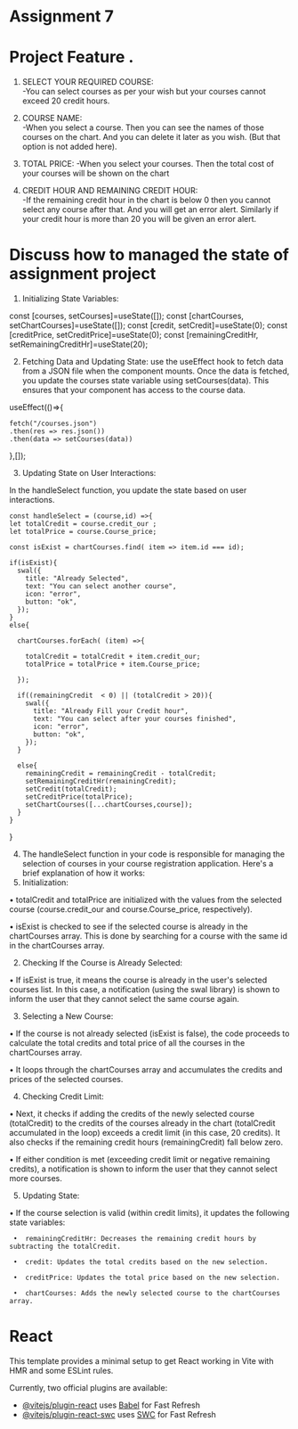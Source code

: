 # Assignment 7

# Project Feature .
 1. SELECT YOUR REQUIRED COURSE:   
-You can select courses as per your wish but your courses cannot exceed 20 credit hours.

 2. COURSE NAME:  
-When you select a course. Then you can see the names of those courses on the chart. And you can delete it later as you wish. (But that option is not added here).

 3. TOTAL PRICE: 
-When you select your courses. Then the total cost of your courses will be shown on the chart

 4. CREDIT HOUR AND REMAINING CREDIT HOUR:  
-If the remaining credit hour in the chart is below 0 then you cannot select any course after that. And you will get an error alert. Similarly if your credit hour is more than 20 you will be given an error alert.

# Discuss how to managed the state of assignment project

1. Initializing State Variables:

    
  const [courses, setCourses]=useState([]);
  const [chartCourses, setChartCourses]=useState([]);
  const [credit, setCredit]=useState(0);
  const [creditPrice, setCreditPrice]=useState(0);
  const [remainingCreditHr, setRemainingCreditHr]=useState(20);
     


2. Fetching Data and Updating State:
use the useEffect hook to fetch data from a JSON file when the component mounts. Once the data is fetched, you update the courses state variable using setCourses(data). This ensures that your component has access to the course data.

useEffect(()=>{

    fetch("/courses.json")
    .then(res => res.json())
    .then(data => setCourses(data))
  },[]);




3. Updating State on User Interactions:

In the handleSelect function, you update the state based on user interactions.

    
    const handleSelect = (course,id) =>{
    let totalCredit = course.credit_our ;
    let totalPrice = course.Course_price;
    
    const isExist = chartCourses.find( item => item.id === id);

    if(isExist){
      swal({
        title: "Already Selected",
        text: "You can select another course",
        icon: "error",
        button: "ok",
      });
    }
    else{  

      chartCourses.forEach( (item) =>{

        totalCredit = totalCredit + item.credit_our;
        totalPrice = totalPrice + item.Course_price;
 
      });

      if((remainingCredit  < 0) || (totalCredit > 20)){
        swal({
          title: "Already Fill your Credit hour",
          text: "You can select after your courses finished",
          icon: "error",
          button: "ok",
        });
      }

      else{
        remainingCredit = remainingCredit - totalCredit;
        setRemainingCreditHr(remainingCredit); 
        setCredit(totalCredit);
        setCreditPrice(totalPrice);
        setChartCourses([...chartCourses,course]);
      }
    }
  }




4. The handleSelect function in your code is responsible for managing the selection of courses in your course registration application. Here's a brief explanation of how it works:
1.	Initialization:

•	totalCredit and totalPrice are initialized with the values from the selected course (course.credit_our and course.Course_price, respectively).

•	isExist is checked to see if the selected course is already in the chartCourses array. This is done by searching for a course with the same id in the chartCourses array.

2.	Checking If the Course is Already Selected:

•	If isExist is true, it means the course is already in the user's selected courses list. In this case, a notification (using the swal library) is shown to inform the user that they cannot select the same course again.

3.	Selecting a New Course:

•	If the course is not already selected (isExist is false), the code proceeds to calculate the total credits and total price of all the courses in the chartCourses array.

•	It loops through the chartCourses array and accumulates the credits and prices of the selected courses.

4.	Checking Credit Limit:

•	Next, it checks if adding the credits of the newly selected course (totalCredit) to the credits of the courses already in the chart (totalCredit accumulated in the loop) exceeds a credit limit (in this case, 20 credits). It also checks if the remaining credit hours (remainingCredit) fall below zero.

•	If either condition is met (exceeding credit limit or negative remaining credits), a notification is shown to inform the user that they cannot select more courses.

5.	Updating State:

•	If the course selection is valid (within credit limits), it updates the following state variables:


     •	remainingCreditHr: Decreases the remaining credit hours by subtracting the totalCredit.
     
     •	credit: Updates the total credits based on the new selection.

     •	creditPrice: Updates the total price based on the new selection.

     •	chartCourses: Adds the newly selected course to the chartCourses array.
     



# React
This template provides a minimal setup to get React working in Vite with HMR and some ESLint rules.

Currently, two official plugins are available:

- [@vitejs/plugin-react](https://github.com/vitejs/vite-plugin-react/blob/main/packages/plugin-react/README.md) uses [Babel](https://babeljs.io/) for Fast Refresh
- [@vitejs/plugin-react-swc](https://github.com/vitejs/vite-plugin-react-swc) uses [SWC](https://swc.rs/) for Fast Refresh
